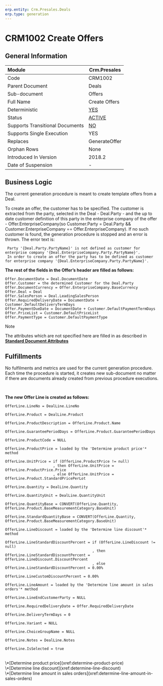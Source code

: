 ```yaml
---
erp.entity: Crm.Presales.Deals
erp.type: generation
---
```


# CRM1002 Create Offers

## General Information

| Module                          | Crm.Presales                                                 |
| :------------------------------ | ------------------------------------------------------------ |
| Code                            | CRM1002                                                      |
| Parent Document                 | Deals                                                        |
| Sub-document                    | Offers                                                       |
| Full Name                       | Create Offers                                                |
| Deterministic                   | [YES](xref:document-generation-and-transitional-documents)   |
| Status                          | [ACTIVE](xref:generation-procedures)                            |
| Supports Transitional Documents | [NO](xref:document-generation-and-transitional-documents)    |
| Supports Single Execution       | YES                                                          |
| Replaces                        | GenerateOffer                                                |
| Orphan Rows                     | None                                                         |
| Introduced In Version           | 2018.2                                                       |
| Date of Suspension              | -                                                            |

## Business Logic

The current generation procedure is meant to create template offers from a Deal.

To create an offer, the customer has to be specified. The customer is extracted from the party, selected in the Deal - Deal.Party - and the up to date customer definition of this party in the enterprise company of the offer - Offer.EnterpriseCompany(so Customer.Party = Deal.Party && Customer.EnterpriseCompany == Offer.EnterpriseCompany). 
If no such customer is found, the generation procedure is stopped and an error is thrown. The error text is:

```
 Party '{Deal.Party.PartyName}' is not defined as customer for enterprise company '{Deal.EnterpriseCompany.Party.PartyName}'. 
 In order to create an offer the party has to be defined as customer for enterprise company '{Deal.EnterpriseCompany.Party.PartyName}'.
 ```

**The rest of the fields in the Offer’s header are filled as follows:**

```
Offer.DocumentDate = Deal.DocumentDate
Offer.Customer = the determined Customer for the Deal.Party
Offer.DocumentCurrency = Offer.EnterpriseCompany.BaseCurrency 
Offer.Deal = Deal 
Offer.SalesPerson = Deal.LeadingSalesPerson
Offer.RequiredDeliveryDate = DocumentDate + Customer.DefaultDeliveryTermDays
Offer.PaymentDueDate = DocumentDate + Customer.DefaultPaymentTermDays
Offer.PriceList = Customer.DefaultPriceList
Offer.PaymentType = Customer.DefaultPaymentType
```


> [!Note]
> The attributes which are not specified here are filled in as described in **[Standard Document Attributes](../reference/standard-document-attributes.md)**

## Fulfillments

No fulfilments and metrics are used for the current generation procedure. Each time the procedure is started, it creates new sub-document no matter if there are documents already created from previous procedure executions. 

<br/>

**The new Offer Line is created as follows:**

```
OfferLine.LineNo = DealLine.LineNo

OfferLine.Product = DealLine.Product

OfferLine.ProductDescription = OfferLine.Product.Name

OfferLine.GuaranteePeriodDays = OfferLine.Product.GuaranteePeriodDays

OfferLine.ProductCode = NULL

OfferLine.ProductPrice = loaded by the 'Determine product price'* method

OfferLine.UnitPrice = if (OfferLine.ProductPrice != null) 
                      , then OfferLine.UnitPrice = OfferLine.ProductPrice.Price
                      , else OfferLine.UnitPrice = OfferLine.Product.StandardPricePerLot

OfferLine.Quantity = DealLine.Quantity

OfferLine.QuantityUnit = DealLine.QuantityUnit

OfferLine.QuantityBase = CONVERT(OfferLine.Quantity, OfferLine.Product.BaseMeasurementCategory.BaseUnit)

OfferLine.StandardQuantityBase = CONVERT(OfferLine.Quantity, OfferLine.Product.BaseMeasurementCategory.BaseUnit)

OfferLine.LineDiscount = loaded by the 'Determine line discount'* method

OfferLine.LineStandardDiscountPercent = if (OfferLine.LineDiscount != null)
                                        , then OfferLine.LineStandardDiscountPercent = OfferLine.LineDiscount.DiscountPercent
                                        , else OfferLine.LineStandardDiscountPercent = 0.00%   

OfferLine.LineCustomDiscountPercent = 0.00%

OfferLine.LineAmount = loaded by the 'Determine line amount in sales orders'* method

OfferLine.LineEndCustomerParty = NULL

OfferLine.RequiredDeliveryDate = Offer.RequiredDeliveryDate

OfferLine.DeliveryTermDays = 0

OfferLine.Variant = NULL

OfferLine.ChoiceGroupName = NULL

OfferLine.Notes = DealLine.Notes

OfferLine.IsSelected = true
```

<br>
\*[Determine product price](xref:determine-product-price)
<br>
\*[Determine line discount](xref:determine-line-discount)
<br>
\*[Determine line amount in sales orders](xref:determine-line-amount-in-sales-orders)

